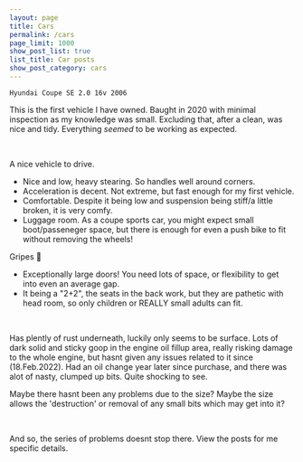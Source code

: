 ```yaml
---
layout: page
title: Cars
permalink: /cars
page_limit: 1000
show_post_list: true
list_title: Car posts
show_post_category: cars
---
```


`Hyundai Coupe SE 2.0 16v 2006`

This is the first vehicle I have owned. Baught in 2020 with minimal inspection as my knowledge was small.
Excluding that, after a clean, was nice and tidy. Everything *seemed* to be working as expected.

<br>

A nice vehicle to drive.
- Nice and low, heavy stearing. So handles well around corners.
- Acceleration is decent. Not extreme, but fast enough for my first vehicle.
- Comfortable. Despite it being low and suspension being stiff/a little broken, it is very comfy.
- Luggage room. As a coupe sports car, you might expect small boot/passeneger space, but there is enough for even a push bike to fit without removing the wheels!

Gripes 🙁
- Exceptionally large doors! You need lots of space, or flexibility to get into even an average gap.
- It being a "2+2", the seats in the back work, but they are pathetic with head room, so only children or REALLY small adults can fit.

<br>

Has plently of rust underneath, luckily only seems to be surface.
Lots of dark solid and sticky goop in the engine oil fillup area, really risking damage to the whole engine, but hasnt given any issues related to it since (18.Feb.2022).
Had an oil change year later since purchase, and there was alot of nasty, clumped up bits. Quite shocking to see.

Maybe there hasnt been any problems due to the size? Maybe the size allows the 'destruction' or removal of any small bits which may get into it?

<br>

And so, the series of problems doesnt stop there. View the posts for me specific details.

